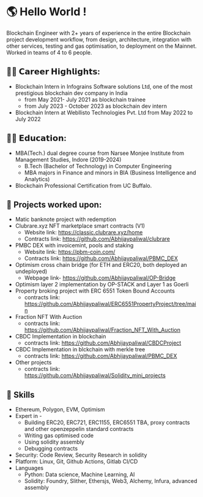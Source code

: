 # 🌎 Hello World !
Blockchain Engineer with 2+ years of experience in the entire Blockchain project development workflow, from design, architecture, integration with other services, testing and gas optimisation, to deployment on the Mainnet. Worked in teams of 4 to 6 people.

## 👨‍🏭 𝗖𝗮𝗿𝗲𝗲𝗿 𝗛𝗶𝗴𝗵𝗹𝗶𝗴𝗵𝘁𝘀:
- Blockchain Intern in Infograins Software solutions Ltd, one of the most prestigious blockchain dev company in India
  - from May 2021- July 2021 as blockchain trainee
  - from July 2023 - October 2023 as blockchain dev intern
- Blockchain Intern at Webllisto Technologies Pvt. Ltd from May 2022 to July 2022

## 👨‍🎓 𝗘𝗱𝘂𝗰𝗮𝘁𝗶𝗼𝗻:
- MBA(Tech.) dual degree course from Narsee Monjee Institute from Management Studies, Indore (2019-2024)
  - B.Tech (Bachelor of Technology) in Computer Engineering
  - MBA majors in Finance and minors in BIA (Business Intelligence and Analytics)
- Blockchain Professional Certification from UC Buffalo.
  
## 🚧 Projects worked upon:
- Matic banknote project with redemption
- Clubrare.xyz NFT marketplace smart contracts (V1)
  - Website link: https://classic.clubrare.xyz/home
  - Contracts link: https://github.com/Abhijaypaliwal/clubrare
- PMBC DEX with invoicemint, pools and staking
  - Website link: https://pbm-coin.com/
  - Contracts link: https://github.com/Abhijaypaliwal/PBMC_DEX
- Optimism cross chain bridge (for ETH and ERC20, both deployed an undeployed)
  - Webpage link- https://github.com/Abhijaypaliwal/OP-Bridge
- Optimism layer 2 implementation by OP-STACK and Layer 1 as Goerli
- Property broking project with ERC 6551 Token Bound Accounts
  - contracts link: https://github.com/Abhijaypaliwal/ERC6551PropertyProject/tree/main
- Fraction NFT With Auction
  - contracts link: https://github.com/Abhijaypaliwal/Fraction_NFT_With_Auction
- CBDC Implementation in blockchain
  - contracts link: https://github.com/Abhijaypaliwal/CBDCProject
- CBDC Implementation in blckchain with merkle tree
  - contracts link: https://github.com/Abhijaypaliwal/PBMC_DEX
- Other projects
  - contracts link: https://github.com/Abhijaypaliwal/Solidity_mini_projects

## 🎯 Skills
- Ethereum, Polygon, EVM, Optimism
- Expert in -
  - Building ERC20, ERC721, ERC1155, ERC6551 TBA, proxy contracts and other openzeppelin standard contracts
  - Writing gas optimised code
  - Using solidity assembly
  - Debugging contracts
- Security: Code Review, Security Research in solidity 
- Platform: Linux, Git, Github Actions, Gitlab CI/CD
- Languages
  - Python: Data science, Machine Learning, AI
  - Solidity: Foundry, Slither, Ethersjs, Web3, Alchemy, Infura, advanced assembly
